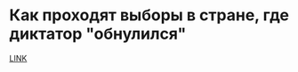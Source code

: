 # Как проходят выборы в стране, где диктатор "обнулился"



[LINK](https://varlamov.ru/4165227.html)